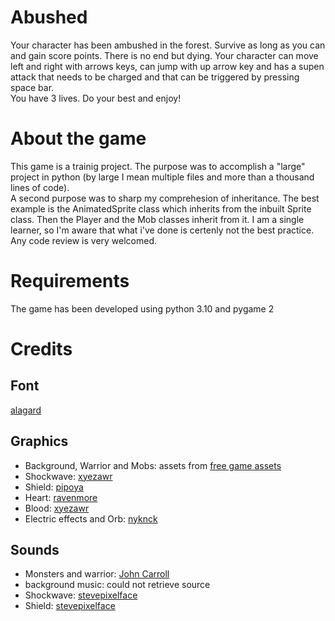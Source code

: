 # Abushed
Your character has been ambushed in the forest. Survive as long as you can and gain score points. There is no end but dying. Your character can move left and right with arrows keys, can jump with up arrow key and has a supen attack that needs to be charged and that can be triggered by pressing space bar.  
You have 3 lives. Do your best and enjoy!

# About the game

This game is a trainig project. The purpose  was to accomplish a "large" project in python (by large I mean multiple files and more than a thousand lines of code).  
A second purpose was to sharp my comprehesion of inheritance. The best example is the AnimatedSprite class which inherits from the inbuilt Sprite class. Then the Player and the Mob classes inherit from it.
I am a single learner, so I'm aware that what i've done is certenly not the best practice. Any code review is very welcomed.

# Requirements
The game has been developed using python 3.10 and pygame 2

# Credits
## Font
[alagard](#https://www.dafont.com/alagard.font)

## Graphics
- Background, Warrior and Mobs: assets from [free game assets](#https://free-game-assets.itch.io/)
- Shockwave: [xyezawr](#https://xyezawr.itch.io/)
- Shield: [pipoya](#https://pipoya.itch.io/)
- Heart: [ravenmore](#https://ravenmore.itch.io/)
- Blood: [xyezawr](#https://xyezawr.itch.io/)
- Electric effects and Orb: [nyknck](#https://nyknck.itch.io/)

## Sounds
- Monsters and warrior: [John Carroll](#https://johncarroll.itch.io/)
- background music: could not retrieve source
- Shockwave: [stevepixelface](#https://stevepixelface.itch.io/)
- Shield: [stevepixelface](#https://stevepixelface.itch.io/)